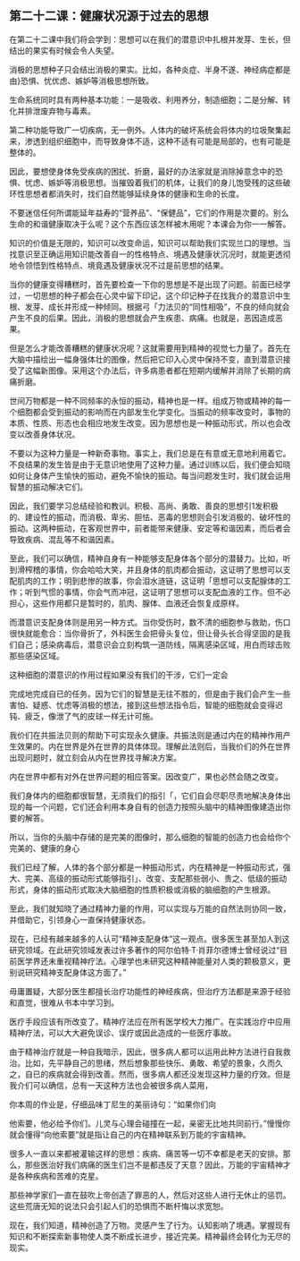 

## 第二十二课：健廉状况源于过去的思想

在第二十二课中我们将会学到：思想可以在我们的潜意识中扎根并发芽、生长，但结出的果实有时候会令人失望。

消极的思想种子只会结出消极的果实。比如，各种炎症、半身不遂、神经病症都是由}恐惧、忧优虑、嫉妒等消极思想所致。

生命系统同时具有两种基本功能：一是吸收、利用养分，制造细胞；二是分解、转化并排泄废弃物与毒素。

第二种功能导致广一切疾病，无一例外。人体内的破坏系统会将体内的垃圾聚集起来，渗透到组织细胞中，而导致身体不适，这种不适有可能是局部的，也有可能是整体的。

因此，要想使身体免受疾病的困扰、折磨，最好的办法家就是消除掉意念中的恐惧、忧虑、嫉妒等消极思想。当摧毁着我们的机体，让我们的身儿饱受残的这些破环性思想者都消失时，找们自然能够延续身体的健康和生命的长度。

不要迷信任何所谓能延年益寿的“营养品”、“保健品”，它们的作用是次要的。别么生命的和谐健康取决于么呢？这个东西应该怎样被木用呢？本课会为你一一解答。

知识的价值是无限的，知识可以改变命运，知识可以帮助我们实现兰口的理想。当找意识至正确运用知识能改善自一的性格特点、境遇及健康状沉况时，就能更透彻地令领悟到性格特点、境竟遇及健康状况不过是前思想的结果。

当你的健康变得糟糕时，首先要检查一下你的思想是不是出现了问题。前面已经学过，一切思想的种子都会在心灵中留下印记，这个印记种子在找我介的潜意识中生根、发芽、成长并形成一种倾同。根据弓「力法贝的“同性相吸”，不良的倾向就会产生不良的后果。因此，消极的思想就会产生疾患、病痛。也就是，恶因造成恶果。

但是怎么才能改善糟糕的健康状况呢？这就需要用到精神的视觉七力量了。首先在大脑中描绘出一幅身强体壮的图像，然后把它印入心灵中保持不变，直到潜意识接受了这幅新图像。采用这个办法后，许多病患者都在短期内缓解并消除了长期的病痛折磨。

世间万物都是一种不同频率的永恒的振动，精神也是一样。组成万物或精神的每一个细胞都会受到振动的影响而在内部发生化学变化。当振动的频率改变时，事物的本质、性质、形态也会相应地发生改变。因为思想也是一种振动形式，所以也会改变以改善身体状况。

不要以为这种力量是一种新奇事物。事实上，我们总是在有意或无意地利用着它。不良结果的发生皆是由于无意识地使用了这种力量。通过训练以后，我们便会知晓如何让身体产生愉快的振动，避免不愉快的振动。每当问题发生时，我们就会运用智慧的振动解决它们。

因此，我们要学习总结经验和教训。积极、高尚、勇敢、善良的思想引1发积极的、建设性的振动，而消极、卑劣、胆怯、恶毒的思想则会引发消极的、破坏性的振动。这两种振动，在客观世界中，前者能带来健康、安定等和谐因素，而后者会导致疾病、混乱等不和谐因素。

至此，我们可以确信，精神自身有一种能够支配身体各个部分的潜替力。比如，听到滑榨稽的事情，你会哈哈大笑，并且身体的肌肉都会振动，这证明了思想可以支配肌肉的工作；明到悲惨的故事，你会泪水涟链，这证明「思想可以支配腺体的工作；听到气惯的事情，你会气而冲冠，这证明了思想可以支配血液的工作。但不必担心，这些作用都只是暂时的，肌肉、腺体、血液还会恢复成原样。

而潜意识支配身体则是用另一种方式。当你受伤时，数不清的细胞参与救助，伤口很快就能愈合：当你骨折了，外科医生会把骨头复位，但让骨头长合得坚固的是我们自己；感染病毒后，潜意识会立刻构筑一道防线，隔离感染区域，用白而球击败那些感染区域。

这种细胞的潜意识的作用过程如果没有我们的干涉，它们一定会

完成地完成自已的任务。因为它们的智慧是无往不胜的，但是由于我们会产生一些害怕、疑惑、忧虑等消极的想法，接到这些想法指令后，智能的细胞就会变得迟钝、疲乏，像泄了气的皮球一样无计可施。

我价们在共振法贝则的帮助下可实现永久健康。共振法则是通过内在的精神作用产生效果的。内在世界是外在世界的具体体现。理解此法则后，当我价们的外在世界出现问题时，就立刻会从内在世界找寻解决方案。

内在世界中都有对外在世界问题的相应答案。因改变广，果也必然会随之改变。

我们身体内的细胞都很智慧，无须我们的指引「，它们自会尽职尽责地解决身体出现的每一个问题，它们还会利用本身自有的创造力按照头脑中的精神图像建造出你要的解答。

所以，当你的头脑中存储的是完美的图像时，那么细胞的智能的创造力也会给你个完美的、健康的身心

我们已经了解，人体的各个部分都是一种振动形式，内在精神是一种振动形式，强大、完美、高级的振动形式能够指引」、改变、支配那些弱小、贵之、低级的振动形式，身体的振动形式取决大脑细胞的性质积极或消极的脑细胞的产生根源。

至此，我们就知晓了通过精神力量的作用，可以实现与万能的自然法则协同一致，并借助它，引领身心一直保持健康状态。

现在，已经有越来越多的人认可“精神支配身体”这一观点。很多医生甚至加人到这研究领域。在此研究领域发表过许多著作的阿尔伯特·T·肖菲尔德博士曾经说过“目前医学界还未重视精神疗法。心理学也未研究这种精神能量对人类的颗极意义，更别说研究精神支配身体这方面了。”

毋庸置疑，大部分医生都擅长治疗功能性的神经疾病，但治疗方法都是来源于经验和直觉，很难从书本中学习到。

医疗手段应该有所改变了。精神疗法应在所有医学校大力推广。在实践治疗中应用精神疗法，可以大大避免误诊、误疗或因此造成的一些医疗事故。

由于精神治疗就是一种自我暗示，因此，很多病人都可以运用此种方法进行自我救治。比如，先平静自己的思绪，然后想象那些快乐、勇敢、希望的景象，久而久之，自已的疾病就会得到改善。然而，很多病人都还没发现这种力量的疗效。但是我介们可以确信，总有一天这种方法也会被很多病人菜用，

你本周的作业是，仔细品味丁尼生的美丽诗句：“如果你们向

他索要，他必给予你们。儿灵与心理会碰撞在一起，亲密无比地共同前行。”慢慢你就会懂得“向他索要”就是指让自己的内在精神联系到万能的宇宙精神。

很多人一直以来都被灌输这样的思想：疾病、痛苦等一切不幸都是老天的安排。那么，那些医治好我们病痛的医生们岂不是都违反了天意？因此，万能的宇宙精神才是各种疾病和苦难的克星。

那些神学家们一直在鼓吹上帝创造了罪恶的人，然后对这些人进行无休止的惩罚。这些荒唐无知的说法只会引起人们的恐惧而不断杆悔以求宽恕。

现在，我们知道，精神创造了万物。灵感产生了行为。认知影响了境遇。掌握现有知识和不断探索新事物使人类不断成长进步，接近完美。精神最终会转化为无尽的现实。

